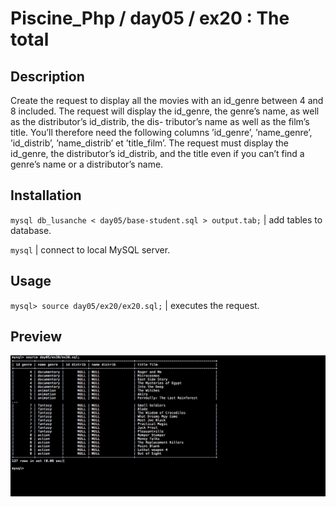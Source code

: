 # Piscine_Php / day05 / ex20 : The total

## Description
Create the request to display all the movies with an id_genre between 4 and 8 included. The request will display the id_genre, the genre’s name, as well as the distributor’s id_distrib, the dis- tributor’s name as well as the film’s title. You’ll therefore need the following columns ’id_genre’, ’name_genre’, ’id_distrib’, ’name_distrib’ et ’title_film’. The request must display the id_genre, the distributor’s id_distrib, and the title even if you can’t find a genre’s name or a distributor’s name.

## Installation
`mysql db_lusanche < day05/base-student.sql > output.tab;` | add tables to database.

`mysql` | connect to local MySQL server.

## Usage
`mysql> source day05/ex20/ex20.sql;` | executes the request.

## Preview
<img src="../../resources/images/total.png" width="1200">
